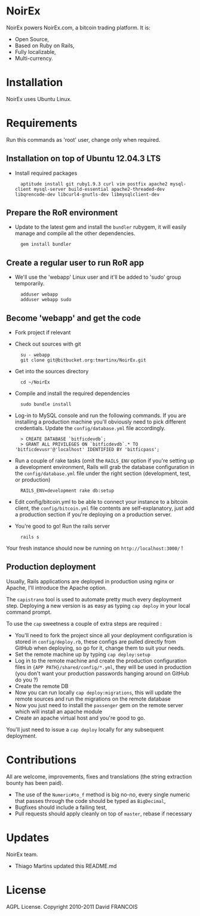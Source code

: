 # NoirEx
NoirEx powers NoirEx.com, a bitcoin trading platform. It is:

* Open Source,
* Based on Ruby on Rails,
* Fully localizable,
* Multi-currency.

# Installation
NoirEx uses Ubuntu Linux.

# Requirements
Run this commands as 'root' user, change only when required.

## Installation on top of Ubuntu 12.04.3 LTS
* Install required packages

        aptitude install git ruby1.9.3 curl vim postfix apache2 mysql-client mysql-server build-essential apache2-threaded-dev libqrencode-dev libcurl4-gnutls-dev libmysqlclient-dev

## Prepare the RoR environment
* Update to the latest gem and install the `bundler` rubygem, it will easily manage and compile all the other dependencies.

        gem install bundler

## Create a regular user to run RoR app
* We'll use the 'webapp' Linux user and it'll be added to 'sudo' group temporarily.

        adduser webapp
        adduser webapp sudo

## Become 'webapp' and get the code
* Fork project if relevant
* Check out sources with git

        su - webapp
        git clone git@bitbucket.org:tmartinx/NoirEx.git

* Get into the sources directory

        cd ~/NoirEx

* Compile and install the required dependencies

        sudo bundle install

* Log-in to MySQL console and run the following commands. If you are installing a production machine you'll obviously need to pick different credentials. Update the `config/database.yml` file accordingly.

        > CREATE DATABASE `bitficdevdb`;
        > GRANT ALL PRIVILEGES ON `bitficdevdb`.* TO 'bitficdevusr'@'localhost' IDENTIFIED BY 'bitficpass';

* Run a couple of rake tasks (omit the `RAILS_ENV` option if you're setting up a development environment, Rails will grab the database configuration in the `config/database.yml` file under the right section (development, test, or production)

        RAILS_ENV=development rake db:setup

* Edit config/bitcoin.yml to be able to connect your instance to a bitcoin client, the `config/bitcoin.yml` file contents are self-explanatory, just add a production section if you're deploying on a production server.

* You're good to go! Run the rails server

        rails s

Your fresh instance should now be running on `http://localhost:3000/` !

## Production deployment

Usually, Rails applications are deployed in production using nginx or Apache, I'll introduce the Apache option.

The `capistrano` tool is used to automate pretty much every deployment step. Deploying a new version is as easy as typing `cap deploy` in your local command prompt.

To use the `cap` sweetness a couple of extra steps are required : 

* You'll need to fork the project since all your deployment configuration is stored in `config/deploy.rb`, these configs are pulled directly from GitHub when deploying, so go for it, change them to suit your needs.
* Set the remote machine up by typing `cap deploy:setup`
* Log in to the remote machine and create the production configuration files in `{APP PATH}/shared/config/*.yml`, they will be used in production (you don't want your production passwords hanging around on GitHub do you ?)
* Create the remote DB
* Now you can run locally `cap deploy:migrations`, this will update the remote sources and run the migrations on the remote database
* Now you just need to install the `passenger` gem on the remote server which will install an apache module
* Create an apache virtual host and you're good to go.

You'll just need to issue a `cap deploy` locally for any subsequent deployment.

# Contributions
All are welcome, improvements, fixes and translations (the string extraction bounty has been paid).

 * The use of the `Numeric#to_f` method is big no-no, every single numeric that passes through the code should be typed as `BigDecimal`,
 * Bugfixes should include a failing test,
 * Pull requests should apply cleanly on top of `master`, rebase if necessary

# Updates
NoirEx team.

 * Thiago Martins updated this README.md

# License
AGPL License. Copyright 2010-2011 David FRANCOIS

